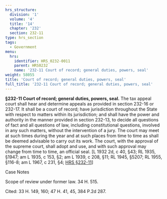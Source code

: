 ```yaml
---
hrs_structure:
  division: '1'
  volume: '4'
  title: '14'
  chapter: '232'
  section: 232-11
type: hrs_section
tags:
  - Government
menu:
  hrs:
    identifier: HRS_0232-0011
    parent: HRS0232
    name: '232-11 Court of record; general duties, powers, seal'
weight: 58055
title: 'Court of record; general duties, powers, seal'
full_title: '232-11 Court of record; general duties, powers, seal'
---
```

**§232-11 Court of record; general duties, powers, seal.** The tax appeal court shall hear and determine appeals as provided in section 232-16 or 232-17\. It shall be a court of record; have jurisdiction throughout the State with respect to matters within its jurisdiction; and shall have the power and authority in the manner provided in section 232-13, to decide all questions of fact and all questions of law, including constitutional questions, involved in any such matters, without the intervention of a jury. The court may meet at such times during the year and at such places from time to time as shall be deemed advisable to carry out its work. The court, with the approval of the supreme court, shall adopt and use, and with such approval may change from time to time, an official seal. [L 1932 2d, c 40, §43; RL 1935, §1947; am L 1935, c 153, §2; am L 1939, c 208, §11; RL 1945, §5207; RL 1955, §116-8; am L 1967, c 231, §4; [HRS §232-11](/title-14/chapter-232/section-232-11/)]

Case Notes

Scope of review under former law. 34 H. 515.

Cited: 33 H. 149, 160; 47 H. 41, 45, 384 P.2d 287.